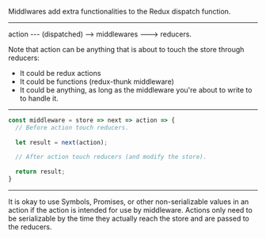 Middlwares add extra functionalities to the Redux dispatch function.

---

action --- (dispatched) --> middlewares ---> reducers.

Note that action can be anything that is about to touch the store through reducers:
- It could be redux actions
- It could be functions (redux-thunk middleware)
- It could be anything, as long as the middleware you're about to write to to handle it.

---

```javascript
const middleware = store => next => action => {
  // Before action touch reducers.
  
  let result = next(action);
  
  // After action touch reducers (and modify the store).
  
  return result;
}
```

---

It is okay to use Symbols, Promises, or other non-serializable values in an action if the action is intended for use by middleware. Actions only need to be serializable by the time they actually reach the store and are passed to the reducers.
